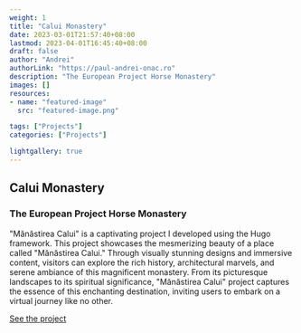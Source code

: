 ```yaml
---
weight: 1
title: "Calui Monastery"
date: 2023-03-01T21:57:40+08:00
lastmod: 2023-04-01T16:45:40+08:00
draft: false
author: "Andrei"
authorLink: "https://paul-andrei-onac.ro"
description: "The European Project Horse Monastery"
images: []
resources:
- name: "featured-image"
  src: "featured-image.png"

tags: ["Projects"]
categories: ["Projects"]

lightgallery: true
---
```


## Calui Monastery

### The European Project Horse Monastery

"Mănăstirea Calui" is a captivating project I developed using the Hugo framework. This project showcases the mesmerizing beauty of a place called "Mănăstirea Calui." Through visually stunning designs and immersive content, visitors can explore the rich history, architectural marvels, and serene ambiance of this magnificent monastery. From its picturesque landscapes to its spiritual significance, "Mănăstirea Calui" project captures the essence of this enchanting destination, inviting users to embark on a virtual journey like no other.

[See the project](https://www.manastirea-calui.ro/)